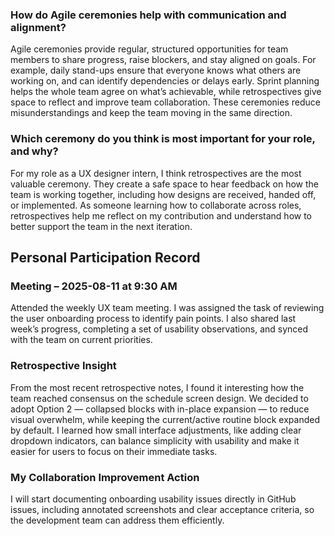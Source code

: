 ### How do Agile ceremonies help with communication and alignment?

Agile ceremonies provide regular, structured opportunities for team members to share progress, raise blockers, and stay aligned on goals. For example, daily stand-ups ensure that everyone knows what others are working on, and can identify dependencies or delays early. Sprint planning helps the whole team agree on what’s achievable, while retrospectives give space to reflect and improve team collaboration. These ceremonies reduce misunderstandings and keep the team moving in the same direction.

### Which ceremony do you think is most important for your role, and why?

For my role as a UX designer intern, I think retrospectives are the most valuable ceremony. They create a safe space to hear feedback on how the team is working together, including how designs are received, handed off, or implemented. As someone learning how to collaborate across roles, retrospectives help me reflect on my contribution and understand how to better support the team in the next iteration.

## Personal Participation Record

### Meeting – 2025-08-11 at 9:30 AM
Attended the weekly UX team meeting. I was assigned the task of reviewing the user onboarding process to identify pain points. I also shared last week’s progress, completing a set of usability observations, and synced with the team on current priorities.

### Retrospective Insight
From the most recent retrospective notes, I found it interesting how the team reached consensus on the schedule screen design. We decided to adopt Option 2 — collapsed blocks with in-place expansion — to reduce visual overwhelm, while keeping the current/active routine block expanded by default. I learned how small interface adjustments, like adding clear dropdown indicators, can balance simplicity with usability and make it easier for users to focus on their immediate tasks.


### My Collaboration Improvement Action
I will start documenting onboarding usability issues directly in GitHub issues, including annotated screenshots and clear acceptance criteria, so the development team can address them efficiently.
